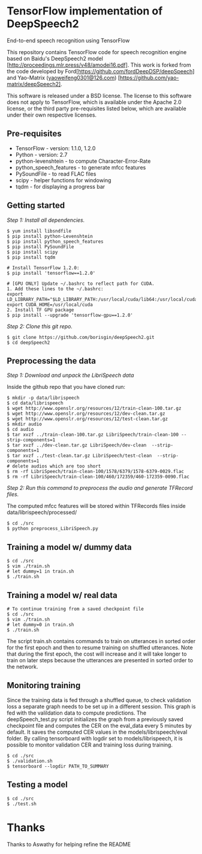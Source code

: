 # TensorFlow implementation of DeepSpeech2
End-to-end speech recognition using TensorFlow

This repository contains TensorFlow code for speech recognition engine based on Baidu's DeepSpeech2 model [http://proceedings.mlr.press/v48/amodei16.pdf]. 
This work is forked from the code developed by Ford[https://github.com/fordDeepDSP/deepSpeech] and Yao-Matrix (yaoweifeng0301@126.com) [https://github.com/yao-matrix/deepSpeech2]. 

This software is released under a BSD license. The license to this software does not apply to TensorFlow, which is available under the Apache 2.0 license, or the third party pre-requisites listed below, which are available under their own respective licenses.

Pre-requisites
-------------
* TensorFlow - version: 1.1.0, 1.2.0
* Python     - version: 2.7
* python-levenshtein - to compute Character-Error-Rate
* python_speech_features - to generate mfcc features
* PySoundFile - to read FLAC files
* scipy - helper functions for windowing
* tqdm - for displaying a progress bar

Getting started
------------------
*Step 1: Install all dependencies.*

```shell
$ yum install libsndfile
$ pip install python-Levenshtein
$ pip install python_speech_features
$ pip install PySoundFile
$ pip install scipy
$ pip install tqdm

# Install TensorFlow 1.2.0:
$ pip install 'tensorflow==1.2.0'

# [GPU ONLY] Update ~/.bashrc to reflect path for CUDA.
1. Add these lines to the ~/.bashrc:
export LD_LIBRARY_PATH="$LD_LIBRARY_PATH:/usr/local/cuda/lib64:/usr/local/cuda/extras/CUPTI/lib64"
export CUDA_HOME=/usr/local/cuda
2. Install TF GPU package
$ pip install --upgrade 'tensorflow-gpu==1.2.0'

```
*Step 2: Clone this git repo.*
```shell
$ git clone https://github.com/borisgin/deepSpeech2.git
$ cd deepSpeech2
```

Preprocessing the data
----------------------
*Step 1: Download and unpack the LibriSpeech data*

Inside the github repo that you have cloned run:
```shell
$ mkdir -p data/librispeech
$ cd data/librispeech
$ wget http://www.openslr.org/resources/12/train-clean-100.tar.gz
$ wget http://www.openslr.org/resources/12/dev-clean.tar.gz
$ wget http://www.openslr.org/resources/12/test-clean.tar.gz
$ mkdir audio
$ cd audio
$ tar xvzf ../train-clean-100.tar.gz LibriSpeech/train-clean-100 --strip-components=1
$ tar xvzf ../dev-clean.tar.gz LibriSpeech/dev-clean  --strip-components=1
$ tar xvzf ../test-clean.tar.gz LibriSpeech/test-clean  --strip-components=1
# delete audios which are too short
$ rm -rf LibriSpeech/train-clean-100/1578/6379/1578-6379-0029.flac
$ rm -rf LibriSpeech/train-clean-100/460/172359/460-172359-0090.flac
```
*Step 2: Run this command to preprocess the audio and generate TFRecord files.*

The computed mfcc features will be stored within TFRecords files inside data/librispeech/processed/
```shell
$ cd ./src
$ python preprocess_LibriSpeech.py
```

Training a model w/ dummy data
----------------
```shell
$ cd ./src
$ vim ./train.sh
# let dummy=1 in train.sh
$ ./train.sh
```

Training a model w/ real data
----------------
```shell
# To continue training from a saved checkpoint file
$ cd ./src
$ vim ./train.sh
# let dummy=0 in train.sh
$ ./train.sh
```
The script train.sh contains commands to train on utterances in sorted order for the first epoch and then to resume training on shuffled utterances.
Note that during the first epoch, the cost will increase and it will take longer to train on later steps because the utterances are presented in sorted order to the network.

Monitoring training
--------------------
Since the training data is fed through a shuffled queue, to check validation loss a separate graph needs to be set up in a different session. This graph is fed with the valildation data to compute predictions. The deepSpeech_test.py script initializes the graph from a previously saved checkpoint file and computes the CER on the eval_data every 5 minutes by default. It saves the computed CER values in the models/librispeech/eval folder. By calling tensorboard with logdir set to models/librispeech, it is possible to monitor validation CER and training loss during training.
```shell
$ cd ./src
$ ./validation.sh
$ tensorboard --logdir PATH_TO_SUMMARY
```
Testing a model
----------------
```shell
$ cd ./src
$ ./test.sh
```

# Thanks
Thanks to Aswathy for helping refine the README
